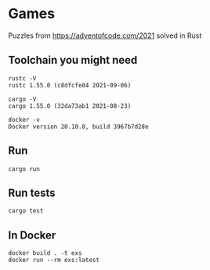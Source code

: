 # Games

Puzzles from https://adventofcode.com/2021 solved in Rust

## Toolchain you might need

```
rustc -V
rustc 1.55.0 (c8dfcfe04 2021-09-06)

cargo -V
cargo 1.55.0 (32da73ab1 2021-08-23)

docker -v
Docker version 20.10.8, build 3967b7d28e
```

## Run

```
cargo run
```

## Run tests

```
cargo test
```

## In Docker

```
docker build . -t exs
docker run --rm exs:latest
```
